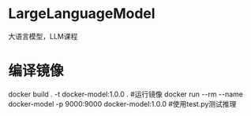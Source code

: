 # LargeLanguageModel
大语言模型，LLM课程

# 编译镜像
docker build . -t docker-model:1.0.0 .
#运行镜像
docker run --rm --name docker-model -p 9000:9000 docker-model:1.0.0
#使用test.py测试推理